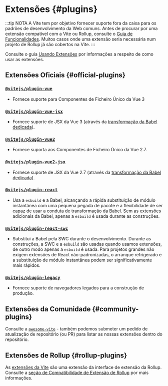 # Extensões {#plugins}

:::tip NOTA
A Vite tem por objetivo fornecer suporte fora da caixa para os padrões de desenvolvimento da Web comuns. Antes de procurar por uma extensão compatível com a Vite ou Rollup, consulte o [Guia de Funcionalidades](../guide/features). Muitos casos onde uma extensão seria necessária num projeto de Rollup já são cobertos na Vite.
:::

Consulte o guia [Usando Extensões](../guide/using-plugins) por informações a respeito de como usar as extensões.

## Extensões Oficiais {#official-plugins}

### [`@vitejs/plugin-vue`](https://github.com/vitejs/vite-plugin-vue/tree/main/packages/plugin-vue)

- Fornece suporte para Componentes de Ficheiro Único da Vue 3

### [`@vitejs/plugin-vue-jsx`](https://github.com/vitejs/vite-plugin-vue/tree/main/packages/plugin-vue-jsx)

- Fornece suporte de JSX da Vue 3 (através da [transformação da Babel dedicada](https://github.com/vuejs/jsx-next)).

### [`@vitejs/plugin-vue2`](https://github.com/vitejs/vite-plugin-vue2)

- Fornece suporta aos Componentes de Ficheiro Único da Vue 2.7.

### [`@vitejs/plugin-vue2-jsx`](https://github.com/vitejs/vite-plugin-vue2-jsx)

- Fornece suporte de JSX da Vue 2.7 (através da [transformação da Babel dedicada](https://github.com/vuejs/jsx-vue2/)).

### [`@vitejs/plugin-react`](https://github.com/vitejs/vite-plugin-react/tree/main/packages/plugin-react)

- Usa a `esbuild` e a Babel, alcançando a rápida substituição de módulo instantânea com uma pequena pegada de pacote e a flexibilidade de ser capaz de usar a conduta de transformação da Babel. Sem as extensões adicionais da Babel, apenas a `esbuild` é usada durante as construções.

### [`@vitejs/plugin-react-swc`](https://github.com/vitejs/vite-plugin-react-swc)

- Substitui a Babel pela SWC durante o desenvolvimento. Durante as construções, a SWC e a `esbuild` são usadas quando usamos extensões, de outro modo apenas a `esbuild` é usada. Para projetos grandes não exigem extensões de React não-padronizadas, o arranque refrigerado e a substituição de módulo instantânea podem ser significativamente mais rápidos.

### [`@vitejs/plugin-legacy`](https://github.com/vitejs/vite/tree/main/packages/plugin-legacy)

- Fornece suporte de navegadores legados para a construção de produção.

## Extensões da Comunidade {#community-plugins}

Consulte a [`awesome-vite`](https://github.com/vitejs/awesome-vite#plugins) - também podemos submeter um pedido de atualização de repositório (ou PR) para listar as nossas extensões dentro do repositório.

## Extensões de Rollup {#rollup-plugins}

As [extensões da Vite](../guide/api-plugin) são uma extensão da interface de extensão da Rollup. Consulte a [seção de Compatibilidade de Extensão de Rollup](../guide/api-plugin#rollup-plugin-compatibility) por mais informações.
